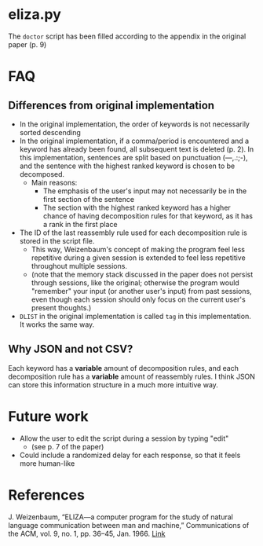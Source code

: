 # eliza.py

The `doctor` script has been filled according to the appendix in the original paper (p. 9)

# FAQ

## Differences from original implementation
- In the original implementation, the order of keywords is not necessarily sorted descending
- In the original implementation, if a comma/period is encountered and a keyword has already been found,
all subsequent text is deleted (p. 2). In this implementation, sentences are split based on punctuation (—,.:;-),
and the sentence with the highest ranked keyword is chosen to be decomposed.
    - Main reasons:
        - The emphasis of the user's input may not necessarily be in the first section of the sentence
        - The section with the highest ranked keyword has a higher chance of having decomposition rules
        for that keyword, as it has a rank in the first place
- The ID of the last reassembly rule used for each decomposition rule is stored in the script file.
    - This way, Weizenbaum's concept of making the program feel less repetitive during a given session
    is extended to feel less repetitive throughout multiple sessions.
    - (note that the memory stack discussed in the paper does not persist through sessions, like the original;
    otherwise the program would "remember" your input (or another user's input) from past sessions,
    even though each session should only focus on the current user's present thoughts.)
- `DLIST` in the original implementation is called `tag` in this implementation. It works the same way.

## Why JSON and not CSV?
Each keyword has a **variable** amount of decomposition rules,
and each decomposition rule has a **variable** amount of reassembly rules.
I think JSON can store this information structure in a much more intuitive way.

# Future work
- Allow the user to edit the script during a session by typing "edit"
    - (see p. 7 of the paper)
- Could include a randomized delay for each response, so that it feels more human-like

# References
J. Weizenbaum, “ELIZA—a computer program for the study of natural language communication between man and machine,” Communications of the ACM, vol. 9, no. 1, pp. 36–45, Jan. 1966. [Link](https://dl.acm.org/doi/10.1145/365153.365168)